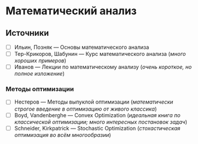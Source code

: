 # Математический анализ


## Источники
- [ ] Ильин, Позняк — Основы математического анализа
- [ ] Тер-Крикоров, Шабунин — Курс математического анализа (_много хороших примеров_)
- [ ] Иванов — Лекции по математическому анализу (_очень короткое, но полное изложение_)

### Методы оптимизации
- [ ] Нестеров — Методы выпуклой оптимизации (_математически строгое введение в оптимизацию от живого классика_)
- [ ] Boyd, Vandenberghe — Convex Optimization (_идеальная книга по классической оптимизации; много интересных постановок задач_)
- [ ] Schneider, Kirkpatrick — Stochastic Optimization (_стохастическая оптимизация во всём многообразии_)
